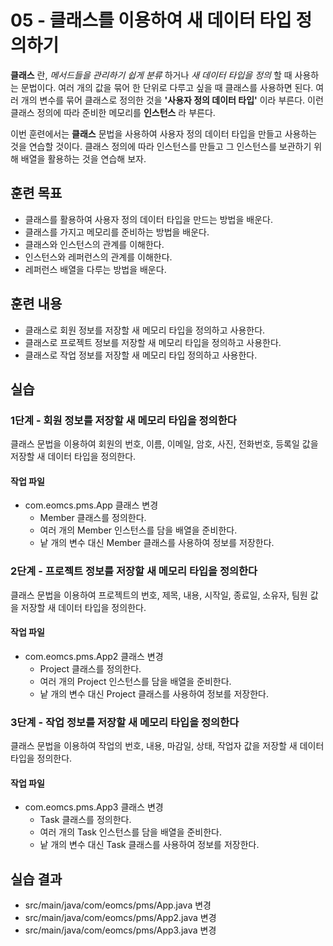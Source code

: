 # 05 - 클래스를 이용하여 새 데이터 타입 정의하기

**클래스** 란, *메서드들을 관리하기 쉽게 분류* 하거나 *새 데이터 타입을 정의* 할 때 사용하는 문법이다.
여러 개의 값을 묶어 한 단위로 다루고 싶을 때 클래스를 사용하면 된다.
여러 개의 변수를 묶어 클래스로 정의한 것을 **'사용자 정의 데이터 타입'** 이라 부른다.
이런 클래스 정의에 따라 준비한 메모리를 **인스턴스** 라 부른다.

이번 훈련에서는 **클래스** 문법을 사용하여 사용자 정의 데이터 타입을 만들고 사용하는 것을 연습할 것이다.
클래스 정의에 따라 인스턴스를 만들고 그 인스턴스를 보관하기 위해 배열을 활용하는 것을 연습해 보자.

## 훈련 목표

- 클래스를 활용하여 사용자 정의 데이터 타입을 만드는 방법을 배운다.
- 클래스를 가지고 메모리를 준비하는 방법을 배운다.
- 클래스와 인스턴스의 관계를 이해한다.
- 인스턴스와 레퍼런스의 관계를 이해한다.
- 레퍼런스 배열을 다루는 방법을 배운다.

## 훈련 내용

- 클래스로 회원 정보를 저장할 새 메모리 타입을 정의하고 사용한다.
- 클래스로 프로젝트 정보를 저장할 새 메모리 타입을 정의하고 사용한다.
- 클래스로 작업 정보를 저장할 새 메모리 타입 정의하고 사용한다.

## 실습

### 1단계 - 회원 정보를 저장할 새 메모리 타입을 정의한다

클래스 문법을 이용하여 회원의 번호, 이름, 이메일, 암호, 사진, 전화번호, 등록일 값을 저장할 새 데이터 타입을 정의한다.

#### 작업 파일

- com.eomcs.pms.App  클래스 변경
  - Member 클래스를 정의한다.
  - 여러 개의 Member 인스턴스를 담을 배열을 준비한다.
  - 낱 개의 변수 대신 Member 클래스를 사용하여 정보를 저장한다.

### 2단계 - 프로젝트 정보를 저장할 새 메모리 타입을 정의한다

클래스 문법을 이용하여 프로젝트의 번호, 제목, 내용, 시작일, 종료일, 소유자, 팀원 값을 저장할 새 데이터 타입을 정의한다.

#### 작업 파일

- com.eomcs.pms.App2  클래스 변경
  - Project 클래스를 정의한다.
  - 여러 개의 Project 인스턴스를 담을 배열을 준비한다.
  - 낱 개의 변수 대신 Project 클래스를 사용하여 정보를 저장한다.

### 3단계 - 작업 정보를 저장할 새 메모리 타입을 정의한다

클래스 문법을 이용하여 작업의 번호, 내용, 마감일, 상태, 작업자 값을 저장할 새 데이터 타입을 정의한다.

#### 작업 파일

- com.eomcs.pms.App3  클래스 변경
  - Task 클래스를 정의한다.
  - 여러 개의 Task 인스턴스를 담을 배열을 준비한다.
  - 낱 개의 변수 대신 Task 클래스를 사용하여 정보를 저장한다.


## 실습 결과

- src/main/java/com/eomcs/pms/App.java 변경
- src/main/java/com/eomcs/pms/App2.java 변경
- src/main/java/com/eomcs/pms/App3.java 변경
